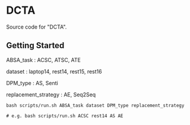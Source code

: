 # DCTA

Source code for "DCTA".

## Getting Started

ABSA_task : ACSC, ATSC, ATE

dataset : laptop14, rest14, rest15, rest16

DPM_type : AS, Senti

replacement_strategy : AE, Seq2Seq

```
bash scripts/run.sh ABSA_task dataset DPM_type replacement_strategy

# e.g. bash scripts/run.sh ACSC rest14 AS AE
```
